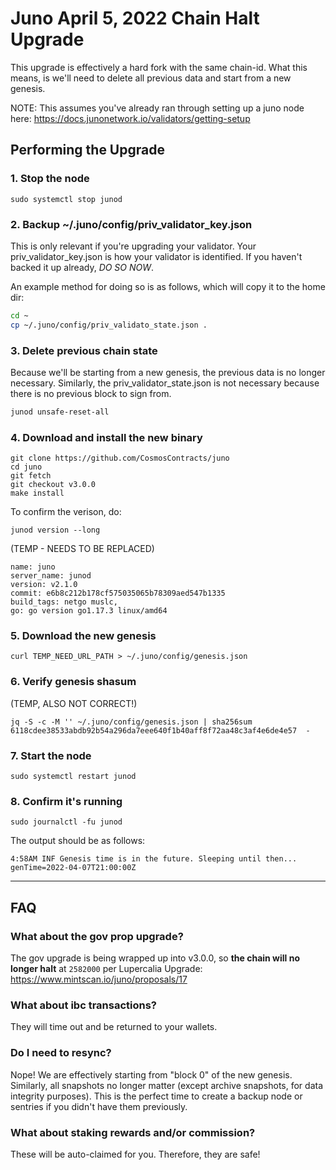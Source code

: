 # Juno April 5, 2022 Chain Halt Upgrade
This upgrade is effectively a hard fork with the same chain-id. What this means, is we'll need to delete all previous data and start from a new genesis.

NOTE: This assumes you've already ran through setting up a juno node here: https://docs.junonetwork.io/validators/getting-setup

## Performing the  Upgrade

### 1. Stop the node
```
sudo systemctl stop junod
```

### 2. Backup ~/.juno/config/priv_validator_key.json
This is only relevant if you're upgrading your validator. Your priv_validator_key.json is how your validator is identified. If you haven't backed it up already, *DO SO NOW*.

An example method for doing so is as follows, which will copy it to the home dir:
```sh
cd ~
cp ~/.juno/config/priv_validato_state.json .
```

### 3. Delete previous chain state
Because we'll be starting from a new genesis, the previous data is no longer necessary. Similarly, the priv_validator_state.json is not necessary because there is no previous block to sign from.

```sh
junod unsafe-reset-all
```

### 4. Download and install the new binary
```
git clone https://github.com/CosmosContracts/juno
cd juno
git fetch
git checkout v3.0.0
make install
```

To confirm the verison, do:
```
junod version --long
```

(TEMP - NEEDS TO BE REPLACED)

```
name: juno
server_name: junod
version: v2.1.0
commit: e6b8c212b178cf575035065b78309aed547b1335
build_tags: netgo muslc,
go: go version go1.17.3 linux/amd64
```

### 5. Download the new genesis
```sh:
curl TEMP_NEED_URL_PATH > ~/.juno/config/genesis.json
```

### 6. Verify genesis shasum
(TEMP, ALSO NOT CORRECT!)
```sh:
jq -S -c -M '' ~/.juno/config/genesis.json | sha256sum
6118cdee38533abdb92b54a296da7eee640f1b40aff8f72aa48c3af4e6de4e57  -
```

### 7. Start the node
```
sudo systemctl restart junod
```

### 8. Confirm it's running
```
sudo journalctl -fu junod
```

The output should be as follows:
```
4:58AM INF Genesis time is in the future. Sleeping until then... genTime=2022-04-07T21:00:00Z
```

---

## FAQ
### What about the gov prop upgrade?
The gov upgrade is being wrapped up into v3.0.0, so **the chain will no longer halt** at `2582000`  per Lupercalia Upgrade: https://www.mintscan.io/juno/proposals/17

### What about ibc transactions?
They will time out and be returned to your wallets. 

### Do I need to resync?
Nope! We are effectively starting from "block 0" of the new genesis. Similarly, all snapshots no longer matter (except archive snapshots, for data integrity purposes). This is the perfect time to create a backup node or sentries if you didn't have them previously.

### What about staking rewards and/or commission?
These will be auto-claimed for you. Therefore, they are safe!
